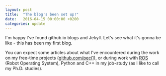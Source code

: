 ```yaml
---
layout: post
title:  "The blog's been set up!"
date:   2016-04-15 00:00:00 +0200
categories: update
---
```

I'm happy I've found github.io blogs and Jekyll.
Let's see what it's gonna be like - this has been my first blog. 

You can expect some articles about what I've encountered during the work on my free-time projects ([github.com/peci1](http://github.com/peci1)), or during work with [ROS](http://www.ros.org) (Robot Operating System), Python and C++ in my job-study (as I like to call my Ph.D. studies). 